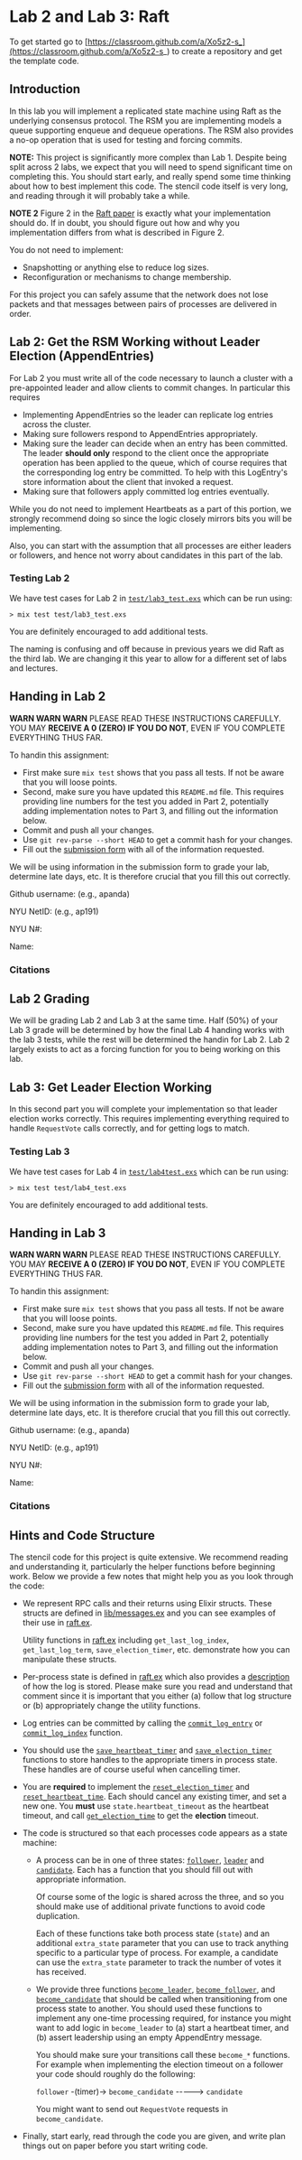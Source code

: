 # Lab 2 and Lab 3: Raft
To get started go to [https://classroom.github.com/a/Xo5z2-s_](https://classroom.github.com/a/Xo5z2-s_)
to create a repository and get the template code.

## Introduction
In this lab you will implement a replicated state machine using Raft as the
underlying consensus protocol. The RSM you are implementing models a queue
supporting enqueue and dequeue operations. The RSM also provides a no-op
operation that is used for testing and forcing commits.

**NOTE:** This project is significantly more complex than Lab 1. Despite
being split across 2 labs, we expect that you will need to spend significant time
on completing this. You should start early, and really spend some time thinking
about how to best implement this code. The stencil code itself is very long, and
reading through it will probably take a while.

**NOTE 2** Figure 2 in the [Raft paper](https://cs.nyu.edu/~apanda/classes/sp24/papers/ongaro14in.pdf)
is exactly what your implementation should do. If in doubt, you should figure out
how and why you implementation differs from what is described in Figure 2.

You do not need to implement:
* Snapshotting or anything else to reduce log sizes.
* Reconfiguration or mechanisms to change membership.

For this project you can safely assume that the network does not lose packets and
that messages between pairs of processes are delivered in order.

## Lab 2: Get the RSM Working without Leader Election (AppendEntries)

For Lab 2 you must write all of the code necessary to launch a cluster with
a pre-appointed leader and allow clients to commit changes. In particular this
requires

* Implementing AppendEntries so the leader can replicate log entries across the
  cluster.
* Making sure followers respond to AppendEntries appropriately.
* Making sure the leader can decide when an entry has been committed. The leader
  **should only** respond to the client once the appropriate operation has been
  applied to the queue, which of course requires that the corresponding log entry
  be committed. To help with this LogEntry's store information about the client
  that invoked a request.
* Making sure that followers apply committed log entries eventually.

While you do not need to implement Heartbeats as a part of this portion, we strongly
recommend doing so since the logic closely mirrors bits you will be implementing.

Also, you can start with the assumption that all processes are either leaders or
followers, and hence not worry about candidates in this part of the lab.

### Testing Lab 2
We have test cases for Lab 2 in [`test/lab3_test.exs`](https://github.com/nyu-distributed-systems/raft-lab/blob/master/apps/lab3/test/lab3_test.exs)
which can be run using:

```
> mix test test/lab3_test.exs
```

You are definitely encouraged to add additional tests.

The naming is confusing and off because in previous years we did Raft as the
third lab. We are changing it this year to allow for a different set of labs and
lectures.

## Handing in Lab 2

**WARN WARN WARN** PLEASE READ THESE INSTRUCTIONS CAREFULLY. YOU MAY **RECEIVE
A 0 (ZERO) IF YOU DO NOT**, EVEN IF YOU COMPLETE EVERYTHING THUS FAR.


To handin this assignment:

* First make sure `mix test` shows that you pass all tests. If not be aware
  that you will loose points.
* Second, make sure you have updated this `README.md` file. This requires
  providing line numbers for the test you added in Part 2, potentially adding
  implementation notes to Part 3, and filling out the information below.
* Commit and push all your changes.
* Use `git rev-parse --short HEAD` to get a commit hash for your changes.
* Fill out the [submission form](https://forms.gle/5K3DDnTaX8AF2BKz9) with
  all of the information requested.

We will be using information in the submission form to grade your lab, determine
late days, etc. It is therefore crucial that you fill this out correctly.

Github username: (e.g., apanda)

NYU NetID: (e.g., ap191)

NYU N#:

Name: 

### Citations

## Lab 2 Grading
We will be grading Lab 2 and Lab 3 at the same time. Half (50%) of your Lab 3
grade will be determined by how the final Lab 4 handing works with the lab 3
tests, while the rest will be determined the handin for Lab 2. Lab 2 largely
exists to act as a forcing function for you to being working on this lab.

## Lab 3: Get Leader Election Working
In this second part you will complete your implementation so that leader election
works correctly. This requires implementing everything required to handle 
`RequestVote` calls correctly, and for getting logs to match.


### Testing Lab 3
We have test cases for Lab 4 in [`test/lab4test.exs`](https://github.com/nyu-distributed-systems/raft-lab/blob/master/apps/lab3/test/lab4_test.exs)
which can be run using:

```
> mix test test/lab4_test.exs
```

You are definitely encouraged to add additional tests.

## Handing in Lab 3

**WARN WARN WARN** PLEASE READ THESE INSTRUCTIONS CAREFULLY. YOU MAY **RECEIVE
A 0 (ZERO) IF YOU DO NOT**, EVEN IF YOU COMPLETE EVERYTHING THUS FAR.


To handin this assignment:

* First make sure `mix test` shows that you pass all tests. If not be aware
  that you will loose points.
* Second, make sure you have updated this `README.md` file. This requires
  providing line numbers for the test you added in Part 2, potentially adding
  implementation notes to Part 3, and filling out the information below.
* Commit and push all your changes.
* Use `git rev-parse --short HEAD` to get a commit hash for your changes.
* Fill out the [submission form](https://forms.gle/8HU7pDVq51tNm62Q9) with
  all of the information requested.

We will be using information in the submission form to grade your lab, determine
late days, etc. It is therefore crucial that you fill this out correctly.

Github username: (e.g., apanda)

NYU NetID: (e.g., ap191)

NYU N#:

Name: 

### Citations

## Hints and Code Structure

The stencil code for this project is quite extensive. We recommend reading and
understanding it, particularly the helper functions before beginning work. 
Below we provide a few notes that might help you as you look through the code:

* We represent RPC calls and their returns using Elixir structs. These structs
  are defined in [lib/messages.ex](https://github.com/nyu-distributed-systems/raft-lab/blob/master/apps/lab3/lib/messages.ex)
  and you can see examples of their use in [raft.ex](https://github.com/nyu-distributed-systems/raft-lab/blob/master/apps/lab3/lib/raft.ex#L596).
  
  Utility functions in [raft.ex](https://github.com/nyu-distributed-systems/raft-lab/blob/master/apps/lab3/lib/raft.ex)
  including `get_last_log_index`, `get_last_log_term`, `save_election_timer`, etc.
  demonstrate how you can manipulate these structs.

* Per-process state is defined in [raft.ex](https://github.com/nyu-distributed-systems/raft-lab/blob/master/apps/lab3/lib/raft.ex#L22)
  which also provides a [description](https://github.com/nyu-distributed-systems/raft-lab/blob/master/apps/lab3/lib/raft.ex#L37)
  of how the log is stored. Please make sure you read and understand that comment
  since it is important that you either (a) follow that log structure or (b)
  appropriately change the utility functions.
  
* Log entries can be committed by calling the [`commit_log_entry`](https://github.com/nyu-distributed-systems/raft-lab/blob/master/apps/lab3/lib/raft.ex#L128)
  or [`commit_log_index`](https://github.com/nyu-distributed-systems/raft-lab/blob/master/apps/lab3/lib/raft.ex#L157)
  function.

* You should use the [`save_heartbeat_timer`](https://github.com/nyu-distributed-systems/raft-lab/blob/master/apps/lab3/lib/raft.ex#L331)
  and [`save_election_timer`](https://github.com/nyu-distributed-systems/raft-lab/blob/master/apps/lab3/lib/raft.ex#L331) functions
  to store handles to the appropriate timers in process state. These handles are
  of course useful when cancelling timer.
  
* You are **required** to implement the [`reset_election_timer`](https://github.com/nyu-distributed-systems/raft-lab/blob/master/apps/lab3/lib/raft.ex#L331)
 and [`reset_heartbeat_time`](https://github.com/nyu-distributed-systems/raft-lab/blob/master/apps/lab3/lib/raft.ex#L331).
 Each should cancel any existing timer, and set a new one. You **must** use 
 `state.heartbeat_timeout` as the heartbeat timeout, and call 
 [`get_election_time`](https://github.com/nyu-distributed-systems/raft-lab/blob/master/apps/lab3/lib/raft.ex#L316)
 to get the **election** timeout.
 
* The code is structured so that each processes code appears as a state machine:
  * A process can be in one of three states: [`follower`](https://github.com/nyu-distributed-systems/raft-lab/blob/master/apps/lab3/lib/raft.ex#L394),
    [`leader`](https://github.com/nyu-distributed-systems/raft-lab/blob/master/apps/lab3/lib/raft.ex#L525) and
    [`candidate`](https://github.com/nyu-distributed-systems/raft-lab/blob/master/apps/lab3/lib/raft.ex#L686).
    Each has a function that you should fill out with appropriate information.
    
    Of course some of the logic is shared across the three, and so you should make
    use of additional private functions to avoid code duplication.
    
    Each of these functions take both process state (`state`) and an additional 
    `extra_state` parameter that you can use to track anything specific to a particular
    type of process. For example, a candidate can use the `extra_state` parameter to
    track the number of votes it has received.
    
  * We provide three functions [`become_leader`](https://github.com/nyu-distributed-systems/raft-lab/blob/master/apps/lab3/lib/raft.ex#L509),
    [`become_follower`](https://github.com/nyu-distributed-systems/raft-lab/blob/master/apps/lab3/lib/raft.ex#L378),
    and [`become_candidate`](https://github.com/nyu-distributed-systems/raft-lab/blob/master/apps/lab3/lib/raft.ex#L670)
    that should be called when transitioning from one process state to another. You
    should used these functions to implement any one-time processing required,
    for instance you might want to add logic in `become_leader` to (a) start a
    heartbeat timer, and (b) assert leadership using an empty AppendEntry message.
    
    You should make sure your transitions call these `become_*` functions. For
    example when implementing the election timeout on a follower your code should
    roughly do the following:
    
    `follower` -(timer)-> `become_candidate` -----> `candidate`
    
    You might want to send out `RequestVote` requests in `become_candidate`.

* Finally, start early, read through the code you are given, and write plan things
  out on paper before you start writing code.

